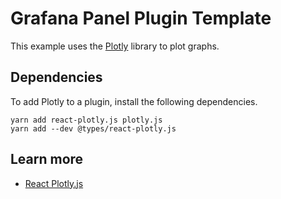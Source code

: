 # Grafana Panel Plugin Template

This example uses the [Plotly](https://plotly.com/) library to plot graphs.

## Dependencies

To add Plotly to a plugin, install the following dependencies.

```
yarn add react-plotly.js plotly.js
yarn add --dev @types/react-plotly.js
```

## Learn more

- [React Plotly.js](https://plotly.com/javascript/react/)
